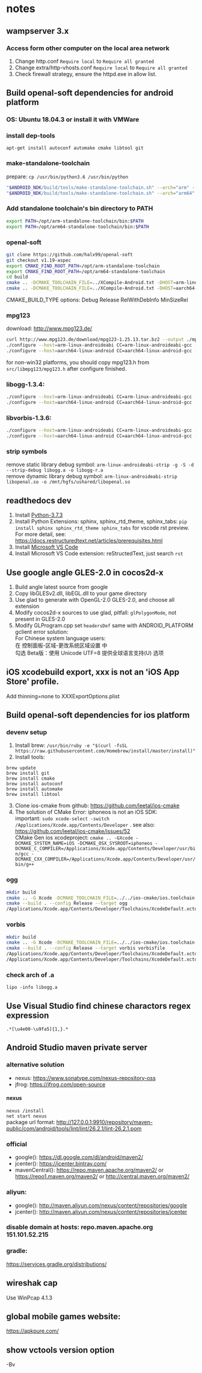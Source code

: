 # notes

## wampserver 3.x
### Access form other computer on the local area network
1. Change http.conf ```Require local``` to ```Require all granted```
1. Change extra/http-vhosts.conf ```Require local``` to ```Require all granted```
2. Check firewall strategy, ensure the httpd.exe in allow list.

## Build openal-soft dependencies for android platform
### OS: Ubuntu 18.04.3 or install it with VMWare

### install dep-tools
```apt-get install autoconf automake cmake libtool git```

### make-standalone-toolchain
prepare: ```cp /usr/bin/python3.6 /usr/bin/python```  
```sh
"$ANDROID_NDK/build/tools/make-standalone-toolchain.sh" --arch="arm" --platform="14" --stl=gnustl --install-dir="/opt/arm-standalone-toolchain" --verbose
"$ANDROID_NDK/build/tools/make-standalone-toolchain.sh" --arch="arm64" --platform="21" --stl=gnustl --install-dir="/opt/arm64-standalone-toolchain"  --verbose
```

### Add standalone toolchain's bin directory to PATH
```sh
export PATH=/opt/arm-standalone-toolchain/bin:$PATH  
export PATH=/opt/arm64-standalone-toolchain/bin:$PATH
```

### openal-soft  
```sh
git clone https://github.com/halx99/openal-soft
git checkout v1.19-aspec
export CMAKE_FIND_ROOT_PATH=/opt/arm-standalone-toolchain
export CMAKE_FIND_ROOT_PATH=/opt/arm64-standalone-toolchain
cd build  
cmake .. -DCMAKE_TOOLCHAIN_FILE=../XCompile-Android.txt -DHOST=arm-linux-androideabi -DCMAKE_C_FLAGS="-mfloat-abi=softfp -mfpu=neon" -DCMAKE_BUILD_TYPE=Release
cmake .. -DCMAKE_TOOLCHAIN_FILE=../XCompile-Android.txt -DHOST=aarch64-linux-android -DCMAKE_BUILD_TYPE=Release
```  

CMAKE_BUILD_TYPE options: Debug Release RelWithDebInfo MinSizeRel

### mpg123
download: http://www.mpg123.de/  
```sh
curl http://www.mpg123.de/download/mpg123-1.25.13.tar.bz2 --output ./mpg123-1.25.13.tar.bz2
./configure --host=arm-linux-androideabi CC=arm-linux-androideabi-gcc --with-cpu=neon
./configure --host=aarch64-linux-android CC=aarch64-linux-android-gcc --with-cpu=neon64
```  
for non-win32 platforms, you should copy mpg123.h from ```src/libmpg123/mpg123.h``` after configure finished.

### libogg-1.3.4:
```sh
./configure --host=arm-linux-androideabi CC=arm-linux-androideabi-gcc
./configure --host=aarch64-linux-android CC=aarch64-linux-android-gcc
```

### libvorbis-1.3.6: 
```sh
./configure --host=arm-linux-androideabi CC=arm-linux-androideabi-gcc --with-ogg-includes=/usr/local/src/libogg-1.3.4/include/ --with-ogg-libraries=/usr/local/src/libogg-1.3.4/src/.libs/
./configure --host=aarch64-linux-android CC=aarch64-linux-android-gcc --with-ogg-includes=/usr/local/src/libogg-1.3.4/include/ --with-ogg-libraries=/usr/local/src/libogg-1.3.4/src/.libs/
```

### strip symbols
remove static library debug symbol: ```arm-linux-androideabi-strip -g -S -d --strip-debug libogg.a -o libogg-r.a```  
remove dynamic library debug symbol: ```arm-linux-androideabi-strip libopenal.so -o /mnt/hgfs/ushared/libopenal.so```


## readthedocs dev
1. Install [Python-3.7.3](https://www.python.org/ftp/python/3.7.3/python-3.7.3-amd64.exe)
2. Install Python Extensions: sphinx, sphinx_rtd_theme, sphinx_tabs: ```pip install sphinx sphinx_rtd_theme sphinx_tabs``` for vscode rst preview.
For more detail, see: https://docs.restructuredtext.net/articles/prerequisites.html
3. Install [Microsoft VS Code](https://code.visualstudio.com/)
4. Install Microsoft VS Code extension: reStructedText, just search ```rst```

## Use google angle GLES-2.0 in cocos2d-x
1. Build angle latest source from google
2. Copy libGLESv2.dll, libEGL.dll to your game directory
3. Use glad to generate with OpenGL-2.0 GLES-2.0, and choose all extension
4. Modify cocos2d-x sources to use glad, pitfall: ```glPolygonMode```, not present in GLES-2.0
5. Modify GLProgram.cpp set ```headersDef``` same with ANDROID_PLATFORM  
gclient error solution:  
For Chinese system language users:  
在 控制面板-区域-更改系统区域设置 中  
勾选 Beta版：使用 Unicode UTF=8 提供全球语言支持(U) 选项  

## iOS xcodebuild export, xxx is not an 'iOS App Store' profile.
Add thinning=none to XXXExportOptions.plist

## Build openal-soft dependencies for ios platform
### devenv setup
1. Install brew:
```/usr/bin/ruby -e "$(curl -fsSL https://raw.githubusercontent.com/Homebrew/install/master/install)"```  
2. Install tools:
```
brew update
brew install git
brew install cmake
brew install autoconf
brew install automake
brew install libtool
```
3. Clone ios-cmake from github: https://github.com/leetal/ios-cmake
4. The solution of CMake Error: iphoneos is not an iOS SDK:  
important: ```sudo xcode-select -switch /Applications/Xcode.app/Contents/Developer``` . 
see also: https://github.com/leetal/ios-cmake/issues/52  
CMake Gen ios xcodeproject:
```cmake .. -GXcode -DCMAKE_SYSTEM_NAME=iOS -DCMAKE_OSX_SYSROOT=iphoneos -DCMAKE_C_COMPILER=/Applications/Xcode.app/Contents/Developer/usr/bin/gcc -DCMAKE_CXX_COMPILER=/Applications/Xcode.app/Contents/Developer/usr/bin/g++```

### ogg
```sh
mkdir build
cmake .. -G Xcode -DCMAKE_TOOLCHAIN_FILE=../../ios-cmake/ios.toolchain.cmake -DPLATFORM=OS
cmake --build . --config Release --target ogg
/Applications/Xcode.app/Contents/Developer/Toolchains/XcodeDefault.xctoolchain/usr/bin/libtool -static ./build/libogg.build/Release-iphoneos/ogg.build/Objects-normal/armv7/libogg.a ./build_x86/Release-iphonesimulator/libogg.a ./build_x64/Release-iphonesimulator/libogg.a ./build/libogg.build/Release-iphoneos/ogg.build/Objects-normal/arm64/libogg.a -o ./lib/libogg.a
```

### vorbis
```sh
mkdir build
cmake .. -G Xcode -DCMAKE_TOOLCHAIN_FILE=../../ios-cmake/ios.toolchain.cmake -DOGG_INCLUDE_DIRS=/Users/halx99/Documents/ogg/include -DOGG_LIBRARIES=/Users/halx99/Documents/ogg/lib/ -DPLATFORM=OS
cmake --build . --config Release --target vorbis vorbisfile
/Applications/Xcode.app/Contents/Developer/Toolchains/XcodeDefault.xctoolchain/usr/bin/libtool -static ./build/lib/vorbis.build/Release-iphoneos/vorbis.build/Objects-normal/armv7/libvorbis.a ./build_x86/lib/Release-iphonesimulator/libvorbis.a ./build_x64/lib/Release-iphonesimulator/libvorbis.a ./build/lib/vorbis.build/Release-iphoneos/vorbis.build/Objects-normal/arm64/libvorbis.a -o ./libs/libvorbis.a
/Applications/Xcode.app/Contents/Developer/Toolchains/XcodeDefault.xctoolchain/usr/bin/libtool -static ./build/lib/vorbis.build/Release-iphoneos/vorbisfile.build/Objects-normal/armv7/libvorbisfile.a ./build_x86/lib/Release-iphonesimulator/libvorbisfile.a ./build_x64/lib/Release-iphonesimulator/libvorbisfile.a ./build/lib/vorbis.build/Release-iphoneos/vorbisfile.build/Objects-normal/arm64/libvorbisfile.a -o ./libs/libvorbisfile.a
```

### check arch of .a
```lipo -info libogg.a```

## Use Visual Studio find chinese charactors regex expression
```.*[\u4e00-\u9fa5]{1,}.*```

## Android Studio maven private server
### alternative solution
* nexus: https://www.sonatype.com/nexus-repository-oss
* jfrog: https://jfrog.com/open-source
#### nexus
 ```nexus /install```  
 ```net start nexus```  
 package url format: http://127.0.0.1:9910/repository/maven-public/com/android/tools/lint/lint/26.2.1/lint-26.2.1.pom
### official
* google(): https://dl.google.com/dl/android/maven2/  
* jcenter(): https://jcenter.bintray.com/  
* mavenCentral(): https://repo.maven.apache.org/maven2/ or https://repo1.maven.org/maven2/ or http://central.maven.org/maven2/
### aliyun: 
* google(): http://maven.aliyun.com/nexus/content/repositories/google 
* jcenter(): http://maven.aliyun.com/nexus/content/repositories/jcenter

### disable domain at hosts: repo.maven.apache.org 151.101.52.215

### gradle:
https://services.gradle.org/distributions/


## wireshak cap
Use WinPcap 4.1.3

## global mobile games website:
https://apkpure.com/

## show vctools version option
-Bv
